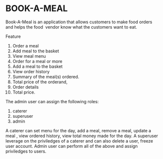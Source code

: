 # BOOK-A-MEAL
Book-A-Meal is an application that allows customers to make food orders and helps the food  vendor know what the customers want to eat.

Feature
1. Order a meal 
2. Add meal to the basket
3. View  meal menu
4. Order for a meal or more 
5. Add a meal to the basket
6. View order history
7. Summary of the meal(s) ordered.
8. Total price of the orderand,
9. Order details
10. Total price.

The admin user can assign the following roles:
1.	caterer
2.	superuser
3.	admin


A caterer can set menu for the day, add a meal, remove a meal, update a meal , view ordered history, view total money made for the day.
A superuser leverage on the priviledges of a caterer and can also delete a user, freeze user account.
Admin user can perform all of the above and assign priviledges to users.




